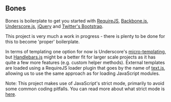## Bones ##

Bones is boilerplate to get you started with [RequireJS](http://requirejs.org/), [Backbone.js](http://backbonejs.org/), [Underscore.js](http://underscorejs.org/), [jQuery](http://jquery.com/) and [Twitter's Bootstrap](http://twitter.github.com/bootstrap/).

This project is very much a work in progress - there is plenty to be done for this to become 'proper' boilerplate.

In terms of templating one option for now is Underscore's [micro-templating](http://underscorejs.org/#template), but [Handlebars.js](http://handlebarsjs.com/) might be a better fit for larger scale projects as it has quite a few more features (e.g. custom helper methods). External templates are loaded using a RequireJS loader plugin that goes by the name of [text.js](https://github.com/requirejs/text), allowing us to use the same approach as for loading JavaScript modules.

Note: This project makes use of JavaScript's strict mode, primarily to avoid some common coding pitfalls. You can read more about what strict mode is [here](https://developer.mozilla.org/en-US/docs/JavaScript/Reference/Functions_and_function_scope/Strict_mode).